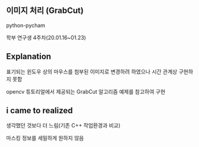 ## 이미지 처리 (GrabCut)

python-pycham

학부 연구생 4주차(20.01.16~01.23)


## Explanation

표기되는 윈도우 상의 마우스를 첨부된 이미지로 변경하려 하였으나 시간 관계상 구현하지 못함

opencv 튜토리얼에서 제공되는 GrabCut 알고리즘 예제를 참고하여 구현


## i came to realized

생각했던 것보다 더 느림(기존 C++ 작업환경과 비교)

마스킹 정보를 세밀하게 원하지 않음
